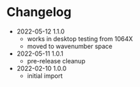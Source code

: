 # Changelog

- 2022-05-12 1.1.0
    - works in desktop testing from 1064X
    - moved to wavenumber space
- 2022-05-11 1.0.1
    - pre-release cleanup
- 2022-02-10 1.0.0
    - initial import
